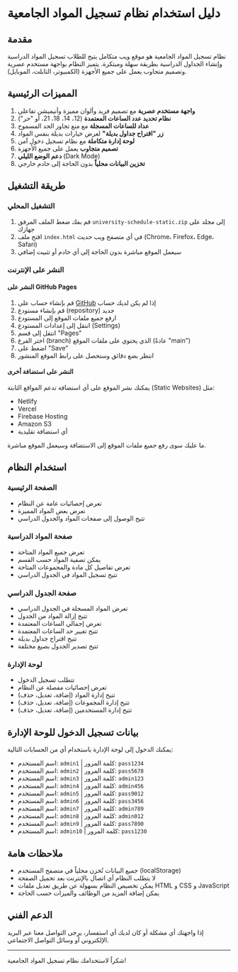 # دليل استخدام نظام تسجيل المواد الجامعية

## مقدمة

نظام تسجيل المواد الجامعية هو موقع ويب متكامل يتيح للطلاب تسجيل المواد الدراسية وإنشاء الجداول الدراسية بطريقة سهلة ومبتكرة. يتميز النظام بواجهة مستخدم عصرية وتصميم متجاوب يعمل على جميع الأجهزة (الكمبيوتر، التابلت، الموبايل).

## المميزات الرئيسية

1. **واجهة مستخدم عصرية** مع تصميم فريد وألوان مميزة وأنيميشن تفاعلي
2. **نظام تحديد عدد الساعات المعتمدة** (12، 14، 18، 21، أو "حر")
3. **عداد للساعات المسجلة** مع منع تجاوز الحد المسموح
4. **زر "اقتراح جداول بديلة"** لعرض خيارات بديلة بنفس المواد
5. **لوحة إدارة متكاملة** مع نظام تسجيل دخول آمن
6. **تصميم متجاوب** يعمل على جميع الأجهزة
7. **دعم الوضع الليلي** (Dark Mode)
8. **تخزين البيانات محلياً** بدون الحاجة إلى خادم خارجي

## طريقة التشغيل

### التشغيل المحلي

1. قم بفك ضغط الملف المرفق `university-schedule-static.zip` إلى مجلد على جهازك
2. افتح ملف `index.html` في أي متصفح ويب حديث (Chrome، Firefox، Edge، Safari)
3. سيعمل الموقع مباشرة بدون الحاجة إلى أي خادم أو تثبيت إضافي

### النشر على الإنترنت

#### النشر على GitHub Pages

1. قم بإنشاء حساب على [GitHub](https://github.com/) إذا لم يكن لديك حساب
2. قم بإنشاء مستودع (repository) جديد
3. ارفع جميع ملفات الموقع إلى المستودع
4. انتقل إلى إعدادات المستودع (Settings)
5. انتقل إلى قسم "Pages"
6. اختر الفرع (branch) الذي يحتوي على ملفات الموقع (عادةً "main")
7. اضغط على "Save"
8. انتظر بضع دقائق وستحصل على رابط الموقع المنشور

#### النشر على استضافة أخرى

يمكنك نشر الموقع على أي استضافة تدعم المواقع الثابتة (Static Websites) مثل:
- Netlify
- Vercel
- Firebase Hosting
- Amazon S3
- أي استضافة تقليدية

ما عليك سوى رفع جميع ملفات الموقع إلى الاستضافة وسيعمل الموقع مباشرة.

## استخدام النظام

### الصفحة الرئيسية

- تعرض إحصائيات عامة عن النظام
- تعرض بعض المواد المميزة
- تتيح الوصول إلى صفحات المواد والجدول الدراسي

### صفحة المواد الدراسية

- تعرض جميع المواد المتاحة
- يمكن تصفية المواد حسب القسم
- تعرض تفاصيل كل مادة والمجموعات المتاحة
- تتيح تسجيل المواد في الجدول الدراسي

### صفحة الجدول الدراسي

- تعرض المواد المسجلة في الجدول الدراسي
- تتيح إزالة المواد من الجدول
- تعرض إجمالي الساعات المعتمدة
- تتيح تغيير حد الساعات المعتمدة
- تتيح اقتراح جداول بديلة
- تتيح تصدير الجدول بصيغ مختلفة

### لوحة الإدارة

- تتطلب تسجيل الدخول
- تعرض إحصائيات مفصلة عن النظام
- تتيح إدارة المواد (إضافة، تعديل، حذف)
- تتيح إدارة المجموعات (إضافة، تعديل، حذف)
- تتيح إدارة المستخدمين (إضافة، تعديل، حذف)

## بيانات تسجيل الدخول للوحة الإدارة

يمكنك الدخول إلى لوحة الإدارة باستخدام أي من الحسابات التالية:

- اسم المستخدم: `admin1` | كلمة المرور: `pass1234`
- اسم المستخدم: `admin2` | كلمة المرور: `pass5678`
- اسم المستخدم: `admin3` | كلمة المرور: `admin123`
- اسم المستخدم: `admin4` | كلمة المرور: `admin456`
- اسم المستخدم: `admin5` | كلمة المرور: `pass9012`
- اسم المستخدم: `admin6` | كلمة المرور: `pass3456`
- اسم المستخدم: `admin7` | كلمة المرور: `admin789`
- اسم المستخدم: `admin8` | كلمة المرور: `admin012`
- اسم المستخدم: `admin9` | كلمة المرور: `pass7890`
- اسم المستخدم: `admin10` | كلمة المرور: `pass1230`

## ملاحظات هامة

- جميع البيانات تُخزن محلياً في متصفح المستخدم (localStorage)
- لا يتطلب النظام أي اتصال بالإنترنت بعد تحميل الصفحة
- يمكن تخصيص النظام بسهولة عن طريق تعديل ملفات HTML و CSS و JavaScript
- يمكن إضافة المزيد من الوظائف والميزات حسب الحاجة

## الدعم الفني

إذا واجهتك أي مشكلة أو كان لديك أي استفسار، يرجى التواصل معنا عبر البريد الإلكتروني أو وسائل التواصل الاجتماعي.

---

شكراً لاستخدامك نظام تسجيل المواد الجامعية!
